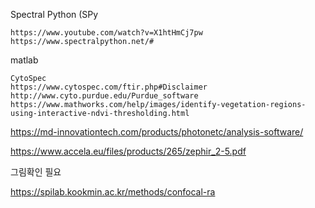 



Spectral Python (SPy
```
https://www.youtube.com/watch?v=X1htHmCj7pw
https://www.spectralpython.net/#

```

matlab

```
CytoSpec
https://www.cytospec.com/ftir.php#Disclaimer
http://www.cyto.purdue.edu/Purdue_software
https://www.mathworks.com/help/images/identify-vegetation-regions-using-interactive-ndvi-thresholding.html

```


https://md-innovationtech.com/products/photonetc/analysis-software/

https://www.accela.eu/files/products/265/zephir_2-5.pdf



그림확인 필요

https://spilab.kookmin.ac.kr/methods/confocal-ra

